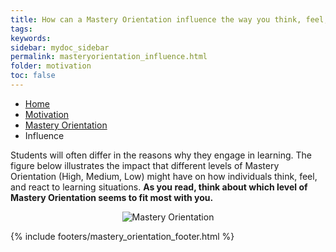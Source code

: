 ```yaml
---
title: How can a Mastery Orientation influence the way you think, feel, and act?
tags: 
keywords: 
sidebar: mydoc_sidebar
permalink: masteryorientation_influence.html
folder: motivation
toc: false
---
```


<ul class="breadcrumb">
    <li><a href="index.html">Home</a></li>
    <li><a href="motivation.html">Motivation</a></li>
    <li><a href="mindset.html">Mastery Orientation</a></li>
    <li class="active">Influence</li>
</ul>

Students will often differ in the reasons why they engage in learning. The figure below illustrates the impact that different levels of Mastery Orientation (High, Medium, Low) might have on how individuals think, feel, and react to learning situations. **As you read, think about which level of Mastery Orientation seems to fit most with you.** 

<center><img src='images/Mastery Orientation Outcomes.png' alt='Mastery Orientation' /></center> 

{% include footers/mastery_orientation_footer.html %}






